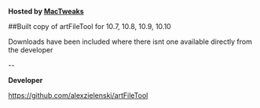 **Hosted by [MacTweaks](http://www.mactweaks.net)**

##Built copy of artFileTool for 10.7, 10.8, 10.9, 10.10

Downloads have been included where there isnt one available directly from the developer

--

**Developer**

https://github.com/alexzielenski/artFileTool



